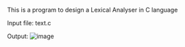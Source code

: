 This is a program to design a Lexical Analyser in C language 

Input file: text.c

Output: 
![image](https://github.com/user-attachments/assets/a749eae0-403c-40d2-bc28-007af6f9446a)
